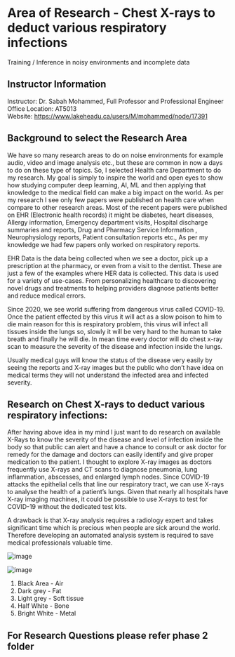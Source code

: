 # Area of Research - Chest X-rays to deduct various respiratory infections
Training / Inference in noisy environments and incomplete data 

## Instructor Information
Instructor: Dr. Sabah Mohammed, Full Professor and Professional Engineer <br>
Office Location: AT5013 <br>
Website: https://www.lakeheadu.ca/users/M/mohammed/node/17391 <br>

## Background to select the Research Area

We have so many research areas to do on noise environments for example audio, video and image analysis etc., but these are common in now a days to do on these type of topics. So, I selected Health care Department to do my research. My goal is simply to inspire the world and open eyes to show how studying computer deep learning, AI, ML and then applying that knowledge to the medical field can make a big impact on the world. As per my research I see only few papers were published on health care when compare to other research areas. Most of the recent papers were published on EHR (Electronic health records) it might be diabetes, heart diseases, Allergy information, Emergency department visits, Hospital discharge summaries and reports, Drug and Pharmacy Service Information , Neurophysiology reports, Patient consultation reports etc., As per my knowledge we had few papers only worked on respiratory reports.

EHR Data is the data being collected when we see a doctor, pick up a prescription at the pharmacy, or even from a visit to the dentist. These are just a few of the examples where HER data is collected. This data is used for a variety of use-cases. From personalizing healthcare to discovering novel drugs and treatments to helping providers diagnose patients better and reduce medical errors.

Since 2020, we see world suffering from dangerous virus called COVID-19. Once the patient effected by this virus it will act as a slow poison to him to die main reason for this is respiratory problem, this virus will infect all tissues inside the lungs so, slowly it will be very hard to the human to take breath and finally he will die. In mean time every doctor will do chest x-ray scan to measure the severity of the disease and infection inside the lungs. 

Usually medical guys will know the status of the disease very easily by seeing the reports and X-ray images but the public who don’t have idea on medical terms they will not understand the infected area and infected severity. 


## Research on Chest X-rays to deduct various respiratory infections:
After having above idea in my mind I just want to do research on available X-Rays to know the severity of the disease and level of infection inside the body so that public can alert and have a chance to consult or ask doctor for remedy for the damage and doctors can easily identify and give proper medication to the patient. I thought to explore X-ray images as doctors frequently use X-rays and CT scans to diagnose pneumonia, lung inflammation, abscesses, and enlarged lymph nodes. Since COVID-19 attacks the epithelial cells that line our respiratory tract, we can use X-rays to analyse the health of a patient’s lungs. Given that nearly all hospitals have X-ray imaging machines, it could be possible to use X-rays to test for COVID-19 without the dedicated test kits.

A drawback is that X-ray analysis requires a radiology expert and takes significant time which is precious when people are sick around the world. Therefore developing an automated analysis system is required to save medical professionals valuable time.

![image](https://user-images.githubusercontent.com/77629263/134041263-44664690-5fb9-448a-aea7-ff3cb23befe9.png) <br>


![image](https://user-images.githubusercontent.com/77629263/134042981-6947cd69-a555-4e01-8775-1a66540954ae.png)


1. Black Area - Air
2. Dark grey - Fat
3. Light grey - Soft tissue
4. Half White - Bone
5. Bright White - Metal

## For Research Questions please refer phase 2 folder





